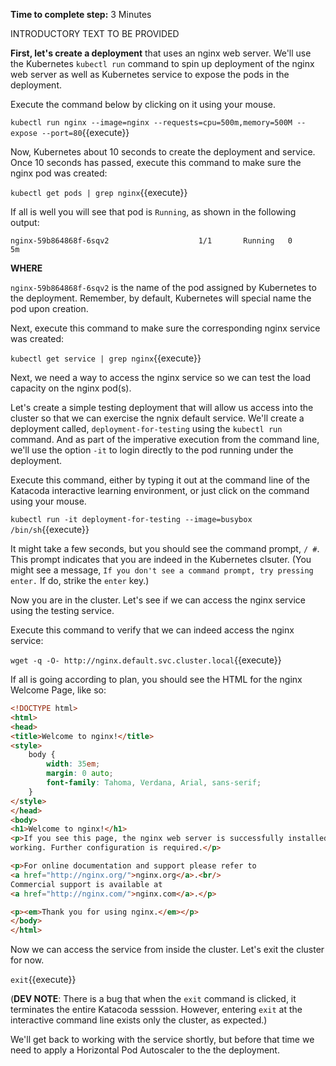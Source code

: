 
**Time to complete step:** 3 Minutes

INTRODUCTORY TEXT TO BE PROVIDED

**First, let's create a deployment** that uses an nginx web server. We'll use the Kubernetes `kubectl run` command
to spin up deployment of the nginx web server as well as Kubernetes service to expose the pods in the deployment.

Execute the command below by clicking on it using your mouse.

`kubectl run nginx --image=nginx --requests=cpu=500m,memory=500M --expose --port=80`{{execute}}

Now, Kubernetes about 10 seconds to create the deployment and service. Once 10 seconds has passed, execute this
command to make sure the nginx pod was created:

`kubectl get pods | grep nginx`{{execute}}

If all is well you will see that pod is `Running`, as shown in the following output:

```
nginx-59b864868f-6sqv2                    1/1       Running   0          5m
```

**WHERE**

`nginx-59b864868f-6sqv2` is the name of the pod assigned by Kubernetes to the deployment. Remember, by default,
Kubernetes will special name the pod upon creation.

Next, execute this command to make sure the corresponding nginx service was created:

`kubectl get service | grep nginx`{{execute}}

Next, we need a way to access the nginx service so we can test the load 
capacity on the nginx pod(s).

Let's create a simple testing deployment that will allow us access into the cluster so that we can exercise
the ngnix default service. We'll create a deployment called, `deployment-for-testing` using the `kubectl run` command. And
as part of the imperative execution from the command line, we'll use the option `-it` to login directly
to the pod running under the deployment.

Execute this command, either by typing it out at the command line of the Katacoda interactive learning
environment, or just click on the command using your mouse.

`kubectl run -it deployment-for-testing --image=busybox /bin/sh`{{execute}}

It might take a few seconds, but you should see the command prompt, `/ #`. This prompt indicates
that you are indeed in the Kubernetes clsuter. (You might see a message, `If you don't see a command prompt, try pressing enter.`
If do, strike the `enter` key.)

Now you are in the cluster. Let's see if we can access the nginx service using the testing service.

Execute this command to verify that we can indeed access the nginx service:

`wget -q -O- http://nginx.default.svc.cluster.local`{{execute}}

If all is going according to plan, you should see the HTML for the nginx Welcome Page, like so:

```HTML
<!DOCTYPE html>
<html>
<head>
<title>Welcome to nginx!</title>
<style>
    body {
        width: 35em;
        margin: 0 auto;
        font-family: Tahoma, Verdana, Arial, sans-serif;
    }
</style>
</head>
<body>
<h1>Welcome to nginx!</h1>
<p>If you see this page, the nginx web server is successfully installed and
working. Further configuration is required.</p>

<p>For online documentation and support please refer to
<a href="http://nginx.org/">nginx.org</a>.<br/>
Commercial support is available at
<a href="http://nginx.com/">nginx.com</a>.</p>

<p><em>Thank you for using nginx.</em></p>
</body>
</html>
```
Now we can access the service from inside the cluster. Let's exit the cluster for now. 

`exit`{{execute}} 

(**DEV NOTE**: There is a bug that when the `exit` command is clicked, it terminates the entire Katacoda sesssion. 
However, entering `exit` at the interactive command line exists only the cluster, as expected.)

We'll get back to working with the service shortly, but before that time we need to
apply a Horizontal Pod Autoscaler to the the deployment.





